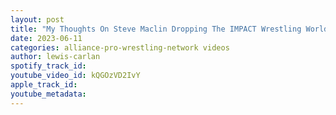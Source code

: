 ```yaml
---
layout: post
title: "My Thoughts On Steve Maclin Dropping The IMPACT Wrestling World Title Plus Moose, Trinity"
date: 2023-06-11
categories: alliance-pro-wrestling-network videos
author: lewis-carlan
spotify_track_id: 
youtube_video_id: kQGOzVD2IvY
apple_track_id: 
youtube_metadata: 
---
```

